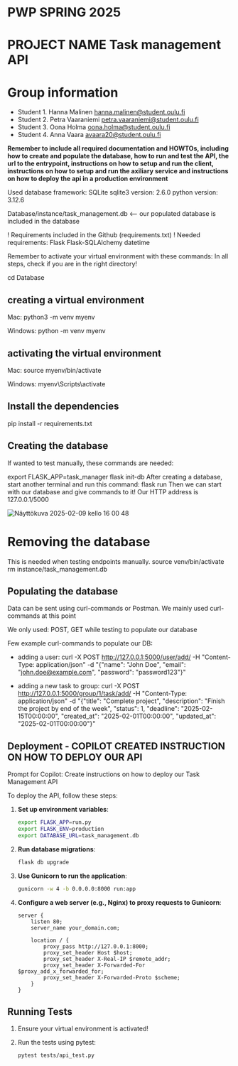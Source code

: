 # PWP SPRING 2025
# PROJECT NAME Task management API
# Group information
* Student 1. Hanna Malinen hanna.malinen@student.oulu.fi
* Student 2. Petra Vaaraniemi petra.vaaraniemi@student.oulu.fi
* Student 3. Oona Holma oona.holma@student.oulu.fi
* Student 4. Anna Vaara avaara20@student.oulu.fi


__Remember to include all required documentation and HOWTOs, including how to create and populate the database, how to run and test the API, the url to the entrypoint, instructions on how to setup and run the client, instructions on how to setup and run the axiliary service and instructions on how to deploy the api in a production environment__

Used database framework: SQLite
sqlite3 version: 2.6.0
python version: 3.12.6

Database/instance/task_management.db <-- our populated database is included in the database

! Requirements included in the Github (requirements.txt) !
Needed requirements:
Flask
Flask-SQLAlchemy
datetime

Remember to activate your virtual environment with these commands:
In all steps, check if you are in the right directory!

cd Database

## creating a virtual environment
Mac:
python3 -m venv myenv

Windows:
python -m venv myenv

## activating the virtual environment
Mac:
source myenv/bin/activate

Windows:
myenv\Scripts\activate

## Install the dependencies
pip install -r requirements.txt

## Creating the database
If wanted to test manually, these commands are needed:

export FLASK_APP=task_manager
flask init-db
After creating a database, start another terminal and run this command:
flask run
Then we can start with our database and give commands to it! Our HTTP address is 127.0.0.1/5000

![Näyttökuva 2025-02-09 kello 16 00 48](https://github.com/user-attachments/assets/c937b2db-a4ef-4f5b-b46b-7e1b34c7bca0)

# Removing the database
This is needed when testing endpoints manually.
source venv/bin/activate
rm instance/task_management.db

## Populating the database
Data can be sent using curl-commands or Postman. We mainly used curl-commands at this point

We only used: POST, GET while testing to populate our database

Few example curl-commands to populate our DB:

- adding a user: curl -X POST http://127.0.0.1:5000/user/add/ -H "Content-Type: application/json" -d "{\"name\": \"John Doe\", \"email\": \"john.doe@example.com\", \"password\": \"password123\"}"

- adding a new task to group: curl -X POST http://127.0.0.1:5000/group/1/task/add/ -H "Content-Type: application/json" -d "{\"title\": \"Complete project\", \"description\": \"Finish the project by end of the week\", \"status\": 1, \"deadline\": \"2025-02-15T00:00:00\", \"created_at\": \"2025-02-01T00:00:00\", \"updated_at\": \"2025-02-01T00:00:00\"}"

## Deployment - COPILOT CREATED INSTRUCTION ON HOW TO DEPLOY OUR API

Prompt for Copilot: Create instructions on how to deploy our Task Management API

To deploy the API, follow these steps:

1. **Set up environment variables**:
    ```sh
    export FLASK_APP=run.py
    export FLASK_ENV=production
    export DATABASE_URL=task_management.db
    ```

2. **Run database migrations**:
    ```sh
    flask db upgrade
    ```

3. **Use Gunicorn to run the application**:
    ```sh
    gunicorn -w 4 -b 0.0.0.0:8000 run:app
    ```

4. **Configure a web server (e.g., Nginx) to proxy requests to Gunicorn**:
    ```nginx
    server {
        listen 80;
        server_name your_domain.com;

        location / {
            proxy_pass http://127.0.0.1:8000;
            proxy_set_header Host $host;
            proxy_set_header X-Real-IP $remote_addr;
            proxy_set_header X-Forwarded-For $proxy_add_x_forwarded_for;
            proxy_set_header X-Forwarded-Proto $scheme;
        }
    }
    ```

## Running Tests

1. Ensure your virtual environment is activated!

2. Run the tests using pytest:
    ```sh
    pytest tests/api_test.py
    ```

